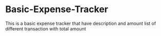 # Basic-Expense-Tracker
This is a basic expense tracker that have description and amount list of different transaction 
with total amount 

